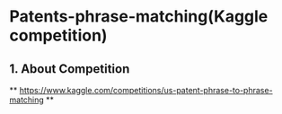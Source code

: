 # Patents-phrase-matching(Kaggle competition)

## 1. About Competition
** https://www.kaggle.com/competitions/us-patent-phrase-to-phrase-matching **

